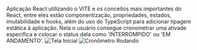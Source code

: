 Aplicação React utilizando o VITE e os conceitos mais importantes do React, entre eles estão componentização, propriedades, estados, imutabilidade e hooks, além do uso do TypeScript para adicionar tipagem estática à aplicação. Nela o usuário consegue cronometrar uma ativade específica e colocar o status dela como 
'INTERROMPIDO' ou 'EM ANDAMENTO'.
![Tela Inicial](https://github.com/igortejo/Projetos-React-RocketSeat/blob/main/02-ignite-timer/src/ImgsGitHub/img01.png)
![Cronômetro Rodando](https://github.com/igortejo/Projetos-React-RocketSeat/blob/main/02-ignite-timer/src/ImgsGitHub/img02.png)

